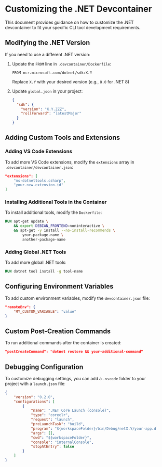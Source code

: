 # Customizing the .NET Devcontainer

This document provides guidance on how to customize the .NET devcontainer to fit your specific CLI tool development requirements.

## Modifying the .NET Version

If you need to use a different .NET version:

1. Update the `FROM` line in `.devcontainer/Dockerfile`:
   ```
   FROM mcr.microsoft.com/dotnet/sdk:X.Y
   ```
   Replace `X.Y` with your desired version (e.g., `8.0` for .NET 8)

2. Update `global.json` in your project:
   ```json
   {
     "sdk": {
       "version": "X.Y.ZZZ",
       "rollForward": "latestMajor"
     }
   }
   ```

## Adding Custom Tools and Extensions

### Adding VS Code Extensions

To add more VS Code extensions, modify the `extensions` array in `.devcontainer/devcontainer.json`:

```json
"extensions": [
    "ms-dotnettools.csharp",
    "your-new-extension-id"
]
```

### Installing Additional Tools in the Container

To install additional tools, modify the `Dockerfile`:

```Dockerfile
RUN apt-get update \
    && export DEBIAN_FRONTEND=noninteractive \
    && apt-get -y install --no-install-recommends \
        your-package-name \
        another-package-name
```

### Adding Global .NET Tools

To add more global .NET tools:

```Dockerfile
RUN dotnet tool install -g tool-name
```

## Configuring Environment Variables

To add custom environment variables, modify the `devcontainer.json` file:

```json
"remoteEnv": {
    "MY_CUSTOM_VARIABLE": "value"
}
```

## Custom Post-Creation Commands

To run additional commands after the container is created:

```json
"postCreateCommand": "dotnet restore && your-additional-command"
```

## Debugging Configuration

To customize debugging settings, you can add a `.vscode` folder to your project with a `launch.json` file:

```json
{
    "version": "0.2.0",
    "configurations": [
        {
            "name": ".NET Core Launch (console)",
            "type": "coreclr",
            "request": "launch",
            "preLaunchTask": "build",
            "program": "${workspaceFolder}/bin/Debug/netX.Y/your-app.dll",
            "args": [],
            "cwd": "${workspaceFolder}",
            "console": "internalConsole",
            "stopAtEntry": false
        }
    ]
}
```
